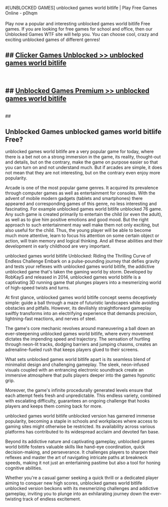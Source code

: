 #[UNBLOCKED GAMES] unblocked games world bitlife | Play Free Games Online - p0hqm <br>
<br>
Play now a popular and interesting unblocked games world bitlife Free games. If you are looking for free games for school and office, then our Unblocked Games WTF site will help you. You can choose cool, crazy and exciting unblocked games of different genres!


## ##  [Clicker Games Unblocked >> unblocked games world bitlife](http://freeplayer.one?title=unblocked_games_world_bitlife&ref=22)
  <br>

##  ## [Unblocked Games Premium >> unblocked games world bitlife](http://freeplayer.one?title=unblocked_games_world_bitlife&ref=22)
  <br>
  ##



## Unblocked Games unblocked games world bitlife Free?

unblocked games world bitlife are a very popular game for today, where there is a bet not on a strong immersion in the game, its reality, thought-out and details, but on the contrary, make the game on purpose easier so that you can turn on and not understand much. But if arcades are simple, it does not mean that they are not interesting, but on the contrary even enjoy more popularity.

Arcade is one of the most popular game genres. It acquired its prevalence through computer games as well as entertainment for consoles. With the advent of mobile modern gadgets (tablets and smartphones) there appeared and corresponding games of this genre, no less interesting and fascinating. For example unblocked games world bitlife unblocked 76 game. Any such game is created primarily to entertain the child (or even the adult), as well as to give him positive emotions and good mood. But the right approach to such entertainment may well make them not only exciting, but also useful for the child. Thus, the young player will be able to become much more attentive, learn to focus his attention on some certain object or action, will train memory and logical thinking. And all these abilities and their development in early childhood are very important.

unblocked games world bitlife Unblocked: Riding the Thrilling Curve of Endless Challenge
Embark on a pulse-pounding journey that defies gravity and tests your reflexes with unblocked games world bitlife, the addictive unblocked game that's taken the gaming world by storm. Developed by RobKayS and released in 2014, unblocked games world bitlife is a captivating 3D running game that plunges players into a mesmerizing world of high-speed twists and turns.

At first glance, unblocked games world bitlife concept seems deceptively simple: guide a ball through a maze of futuristic landscapes while avoiding obstacles and pitfalls. However, its devilishly straightforward gameplay swiftly transforms into an electrifying experience that demands precision, lightning-fast reactions, and nerves of steel.

The game's core mechanic revolves around maneuvering a ball down an ever-steepening unblocked games world bitlife, where every movement dictates the impending speed and trajectory. The sensation of hurtling through neon-lit tracks, dodging barriers and jumping chasms, creates an adrenaline-fueled rush that keeps players glued to their screens.

What sets unblocked games world bitlife apart is its seamless blend of minimalist design and challenging gameplay. The sleek, neon-infused visuals coupled with an entrancing electronic soundtrack create an immersive atmosphere that pulls players deeper into the games hypnotic grip.

Moreover, the game's infinite procedurally generated levels ensure that each attempt feels fresh and unpredictable. This endless variety, combined with escalating difficulty, guarantees an ongoing challenge that hooks players and keeps them coming back for more.

unblocked games world bitlife unblocked version has garnered immense popularity, becoming a staple in schools and workplaces where access to gaming sites might otherwise be restricted. Its availability across various platforms has contributed to its widespread acclaim and devoted fan base.

Beyond its addictive nature and captivating gameplay, unblocked games world bitlife fosters valuable skills like hand-eye coordination, quick decision-making, and perseverance. It challenges players to sharpen their reflexes and master the art of navigating intricate paths at breakneck speeds, making it not just an entertaining pastime but also a tool for honing cognitive abilities.

Whether you're a casual gamer seeking a quick thrill or a dedicated player aiming to conquer new high scores, unblocked games world bitlife unblocked version beckons with its mesmerizing challenges and addictive gameplay, inviting you to plunge into an exhilarating journey down the ever-twisting track of endless excitement.